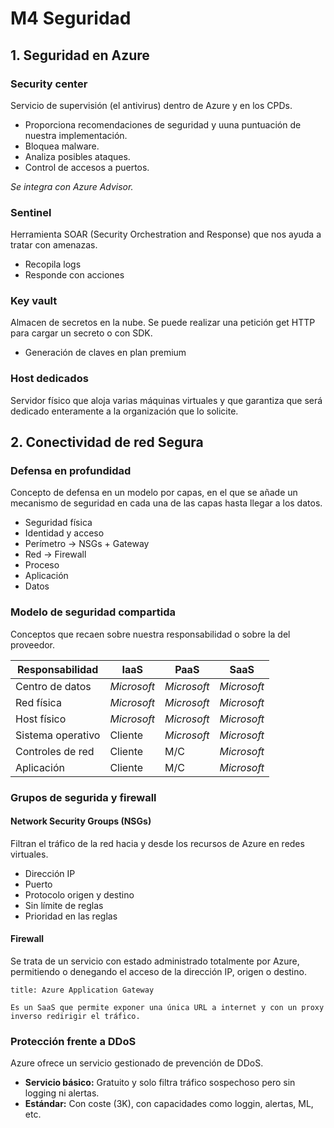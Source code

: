 
# M4 Seguridad

## 1. Seguridad en Azure

### Security center

Servicio de supervisión (el antivirus) dentro de Azure y en los CPDs. 

- Proporciona recomendaciones de seguridad y uuna puntuación de nuestra implementación.
- Bloquea malware.
- Analiza posibles ataques.
- Control de accesos a puertos.

_Se integra con Azure Advisor._

### Sentinel
Herramienta SOAR (Security Orchestration and Response) que nos ayuda a tratar con amenazas.

- Recopila logs
- Responde con acciones

### Key vault

Almacen de secretos en la nube. Se puede realizar una petición get HTTP para cargar un secreto o con SDK.

- Generación de claves en plan premium


### Host dedicados

Servidor físico que aloja varias máquinas virtuales y que garantiza que será dedicado enteramente a la organización que lo solicite.

## 2. Conectividad de red Segura

### Defensa en profundidad

Concepto de defensa en un modelo por capas, en el que se añade un mecanismo de seguridad en cada una de las capas hasta llegar a los datos.

- Seguridad física
- Identidad y acceso
- Perímetro -> NSGs + Gateway
- Red -> Firewall
- Proceso
- Aplicación
- Datos

### Modelo de seguridad compartida

Conceptos que recaen sobre nuestra responsabilidad o sobre la del proveedor.

| Responsabilidad   | IaaS        | PaaS        | SaaS        |
| ----------------- | ----------- | ----------- | ----------- |
| Centro de datos   | _Microsoft_ | _Microsoft_ | _Microsoft_ |
| Red física        | _Microsoft_ | _Microsoft_ | _Microsoft_ |
| Host físico       | _Microsoft_ | _Microsoft_ | _Microsoft_ |
| Sistema operativo | Cliente     | _Microsoft_ | _Microsoft_ |
| Controles de red  | Cliente     | M/C         | _Microsoft_ |
| Aplicación        | Cliente     | M/C         | _Microsoft_ |

### Grupos de segurida y firewall

#### Network Security Groups (NSGs)

Filtran el tráfico de la red hacia y desde los recursos de Azure en redes virtuales.

- Dirección IP
- Puerto
- Protocolo origen y destino
- Sin límite de reglas
- Prioridad en las reglas

#### Firewall

Se trata de un servicio con estado administrado totalmente por Azure, permitiendo o denegando el acceso de la dirección IP, origen o destino.


```ad-info
title: Azure Application Gateway

Es un SaaS que permite exponer una única URL a internet y con un proxy inverso redirigir el tráfico.
```

### Protección frente a DDoS

Azure ofrece un servicio gestionado de prevención de DDoS.

- __Servicio básico:__ Gratuito y solo filtra tráfico sospechoso pero sin logging ni alertas.
- __Estándar:__ Con coste (3K), con capacidades como loggin, alertas, ML, etc.
